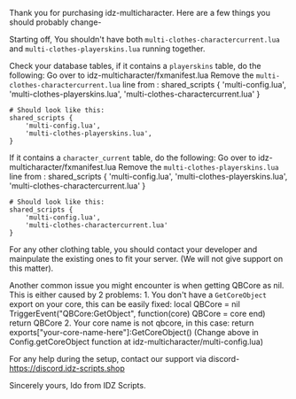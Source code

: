 Thank you for purchasing idz-multicharacter. 
Here are a few things you should probably change-

Starting off, You shouldn't have both `multi-clothes-charactercurrent.lua` and 
`multi-clothes-playerskins.lua` running together.

Check your database tables, if it contains a `playerskins` table, do the following:
    Go over to idz-multicharacter/fxmanifest.lua
    Remove the `multi-clothes-charactercurrent.lua` line from :
    shared_scripts {
        'multi-config.lua',
        'multi-clothes-playerskins.lua',
        'multi-clothes-charactercurrent.lua'
    }

    # Should look like this:
    shared_scripts {
        'multi-config.lua',
        'multi-clothes-playerskins.lua',
    }


If it contains a `character_current` table, do the following:
    Go over to idz-multicharacter/fxmanifest.lua
    Remove the `multi-clothes-playerskins.lua` line from :
    shared_scripts {
        'multi-config.lua',
        'multi-clothes-playerskins.lua',
        'multi-clothes-charactercurrent.lua'
    }

    # Should look like this:
    shared_scripts {
        'multi-config.lua',
        'multi-clothes-charactercurrent.lua'
    }



For any other clothing table, you should contact your developer and mainpulate the existing ones to fit your server. (We will not give support on this matter).

Another common issue you might encounter is when getting QBCore as nil.
This is either caused by 2 problems:
    1. You don't have a `GetCoreObject` export on your core, this can be easily fixed:
        local QBCore = nil 
        TriggerEvent("QBCore:GetObject", function(core) QBCore = core end)
        return QBCore
    2. Your core name is not qbcore, in this case:
        return exports["your-core-name-here"]:GetCoreObject()
(Change above in Config.getCoreObject function at idz-multicharacter/multi-config.lua)


For any help during the setup, contact our support via discord-
https://discord.idz-scripts.shop

Sincerely yours,
Ido from IDZ Scripts.